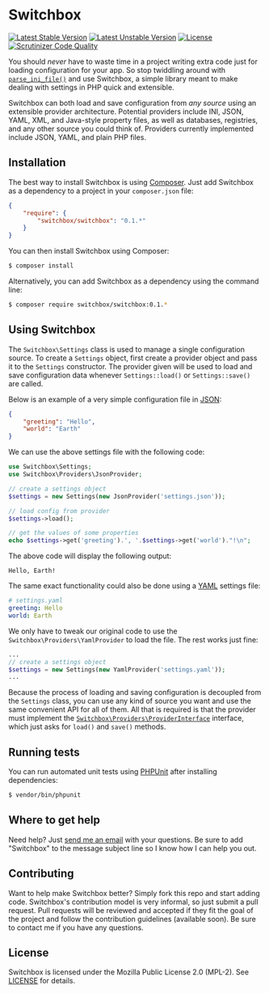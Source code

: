 # Switchbox
[![Latest Stable Version](https://poser.pugx.org/switchbox/switchbox/v/stable.png)](https://packagist.org/packages/switchbox/switchbox) [![Latest Unstable Version](https://poser.pugx.org/switchbox/switchbox/v/unstable.png)](https://packagist.org/packages/switchbox/switchbox) [![License](https://poser.pugx.org/switchbox/switchbox/license.png)](https://packagist.org/packages/switchbox/switchbox) [![Scrutinizer Code Quality](https://scrutinizer-ci.com/g/coderstephen/switchbox/badges/quality-score.png?s=fd9080c7b0a0bf15c8bf06782e0f3ab65476e8db)](https://scrutinizer-ci.com/g/coderstephen/switchbox/)

You should *never* have to waste time in a project writing extra code just for loading configuration for your app. So stop twiddling around with [`parse_ini_file()`](http://php.net/parse_ini_file) and use Switchbox, a simple library meant to make dealing with settings in PHP quick and extensible.

Switchbox can both load and save configuration from *any source* using an extensible provider architecture. Potential providers include INI, JSON, YAML, XML, and Java-style property files, as well as databases, registries, and any other source you could think of. Providers currently implemented include JSON, YAML, and plain PHP files.

## Installation
The best way to install Switchbox is using [Composer](http://getcomposer.org). Just add Switchbox as a dependency to a project in your `composer.json` file:

```json
{
    "require": {
        "switchbox/switchbox": "0.1.*"
    }
}
```

You can then install Switchbox using Composer:

```sh
$ composer install
```

Alternatively, you can add Switchbox as a dependency using the command line:

```sh
$ composer require switchbox/switchbox:0.1.*
```

## Using Switchbox
The `Switchbox\Settings` class is used to manage a single configuration source. To create a `Settings` object, first create a provider object and pass it to the `Settings` constructor. The provider given will be used to load and save configuration data whenever `Settings::load()` or `Settings::save()` are called.

Below is an example of a very simple configuration file in [JSON](http://json.org):

```json
{
    "greeting": "Hello",
    "world": "Earth"
}
```

We can use the above settings file with the following code:

```php
use Switchbox\Settings;
use Switchbox\Providers\JsonProvider;

// create a settings object
$settings = new Settings(new JsonProvider('settings.json'));

// load config from provider
$settings->load();

// get the values of some properties
echo $settings->get('greeting').', '.$settings->get('world')."!\n";
```

The above code will display the following output:

```
Hello, Earth!
```

The same exact functionality could also be done using a [YAML](http://yaml.org) settings file:

```yaml
# settings.yaml
greeting: Hello
world: Earth
```

We only have to tweak our original code to use the `Switchbox\Providers\YamlProvider` to load the file. The rest works just fine:

```php
...
// create a settings object
$settings = new Settings(new YamlProvider('settings.yaml'));
...
```

Because the process of loading and saving configuration is decoupled from the `Settings` class, you can use any kind of source you want and use the same convenient API for all of them. All that is required is that the provider must implement the [`Switchbox\Providers\ProviderInterface`](src/Providers/ProviderInterface.php) interface, which just asks for `load()` and `save()` methods.

## Running tests
You can run automated unit tests using [PHPUnit](http://phpunit.de) after installing dependencies:

```sh
$ vendor/bin/phpunit
```

## Where to get help
Need help? Just [send me an email](mailto:me@stephencoakley.com) with your questions. Be sure to add "Switchbox" to the message subject line so I know how I can help you out.

## Contributing
Want to help make Switchbox better? Simply fork this repo and start adding code. Switchbox's contribution model is very informal, so just submit a pull request. Pull requests will be reviewed and accepted if they fit the goal of the project and follow the contribution guidelines (available soon). Be sure to contact me if you have any questions.

## License
Switchbox is licensed under the Mozilla Public License 2.0 (MPL-2). See [LICENSE](LICENSE) for details.
